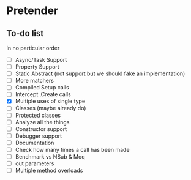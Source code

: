 # Pretender

## To-do list

In no particular order

- [ ] Async/Task Support
- [ ] Property Support
- [ ] Static Abstract (not support but we should fake an implementation)
- [ ] More matchers
- [ ] Compiled Setup calls
- [ ] Intercept .Create calls
- [x] Multiple uses of single type
- [ ] Classes (maybe already do)
- [ ] Protected classes
- [ ] Analyze all the things
- [ ] Constructor support
- [ ] Debugger support
- [ ] Documentation
- [ ] Check how many times a call has been made
- [ ] Benchmark vs NSub & Moq
- [ ] out parameters
- [ ] Multiple method overloads